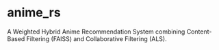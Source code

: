 # anime_rs
A Weighted Hybrid Anime Recommendation System combining Content-Based Filtering (FAISS) and Collaborative Filtering (ALS).

